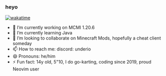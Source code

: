 ### heyo

[![wakatime](https://wakatime.com/badge/user/6ad91061-e0bb-4faf-bca7-fba8c7bfa76a.svg)](https://wakatime.com/@6ad91061-e0bb-4faf-bca7-fba8c7bfa76a)

- 🔭 I’m currently working on MCMI 1.20.6
- 🌱 I’m currently learning Java
- 👯 I’m looking to collaborate on Minecraft Mods, hopefully a cheat client someday
- 📫 How to reach me: discord: underio
- 😄 Pronouns: he/him
- ⚡ Fun fact: 14y old, 5"10, I do go-karting, coding since 2019, proud Neovim user
